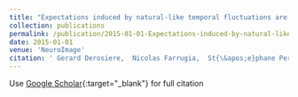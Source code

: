 ```yaml
---
title: "Expectations induced by natural-like temporal fluctuations are independent of attention decrement: Evidence from behavior and early visual evoked potentials"
collection: publications
permalink: /publication/2015-01-01-Expectations-induced-by-natural-like-temporal-fluctuations-are-independent-of-attention-decrement-Evidence-from-behavior-and-early-visual-evoked-potentials
date: 2015-01-01
venue: 'NeuroImage'
citation: ' Gerard Derosiere,  Nicolas Farrugia,  St{\&apos;e}phane Perrey,  Tomas Ward,  Kjerstin Torre, &quot;Expectations induced by natural-like temporal fluctuations are independent of attention decrement: Evidence from behavior and early visual evoked potentials.&quot; NeuroImage, 2015.'
---
```

Use [Google Scholar](https://scholar.google.com/scholar?q=Expectations+induced+by+natural+like+temporal+fluctuations+are+independent+of+attention+decrement:+Evidence+from+behavior+and+early+visual+evoked+potentials){:target="_blank"} for full citation